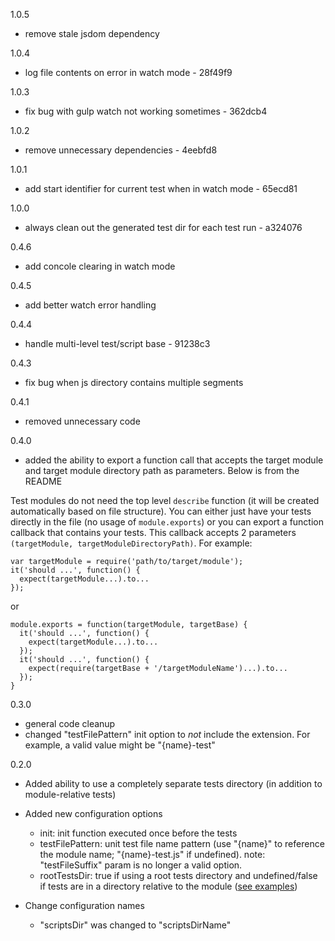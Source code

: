 1.0.5
- remove stale jsdom dependency

1.0.4
- log file contents on error in watch mode - 28f49f9

1.0.3
- fix bug with gulp watch not working sometimes - 362dcb4

1.0.2
- remove unnecessary dependencies - 4eebfd8

1.0.1
- add start identifier for current test when in watch mode - 65ecd81

1.0.0
- always clean out the generated test dir for each test run - a324076

0.4.6

- add concole clearing in watch mode

0.4.5

- add better watch error handling

0.4.4

- handle multi-level test/script base - 91238c3


0.4.3

- fix bug when js directory contains multiple segments


0.4.1

- removed unnecessary code


0.4.0

- added the ability to export a function call that accepts the target module and target module directory path as parameters.  Below is from the README

Test modules do not need the top level ```describe``` function (it will be created automatically based on file structure).  You can either just have your tests directly in the file (no usage of ```module.exports```) or you can export a function callback that contains your tests.  This callback accepts 2 parameters ```(targetModule, targetModuleDirectoryPath)```.  For example:

```
var targetModule = require('path/to/target/module');
it('should ...', function() {
  expect(targetModule...).to...
});
```
or
```
module.exports = function(targetModule, targetBase) {
  it('should ...', function() {
    expect(targetModule...).to...
  });
  it('should ...', function() {
    expect(require(targetBase + '/targetModuleName')...).to...
  });
}
```


0.3.0

- general code cleanup
- changed "testFilePattern" init option to *not* include the extension.  For example, a valid value might be "{name}-test"


0.2.0

- Added ability to use a completely separate tests directory (in addition to module-relative tests)
- Added new configuration options
    - init: init function executed once before the tests
    - testFilePattern: unit test file name pattern (use "{name}" to reference the module name; "{name}-test.js" if undefined).  note: "testFileSuffix" param is no longer a valid option.
    - rootTestsDir: true if using a root tests directory and undefined/false if tests are in a directory relative to the module ([see examples](https://github.com/jhudson8/gulp-mocha-tdd/tree/master/examples)) 

- Change configuration names 
    - "scriptsDir" was changed to "scriptsDirName"
